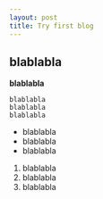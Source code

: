 ```yaml
---
layout: post
title: Try first blog
---
```


## blablabla

__blablabla__

```
blablabla
blablabla
blablabla
```

- blablabla
- blablabla
- blablabla

1. blablabla
2. blablabla
3. blablabla
